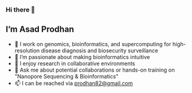 ### Hi there 👋

## **I’m Asad Prodhan**

  
   
 


- 🔭 I work on genomics, bioinformatics, and supercomputing for high-resolution disease diagnosis and biosecurity surveillance
- 🌱 I’m passionate about making bioinformatics intuitive  
- 👯 I enjoy research in collaborative environments
- 💬 Ask me about potential collaborations or hands-on training on "Nanopore Sequencing & Bioinformatics" 
- 📫 I can be reached via prodhan82@gmail.com 

